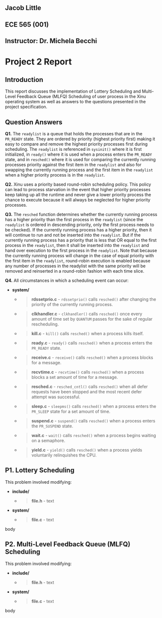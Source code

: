 ## Jacob Little

## ECE 565 (001)

## Instructor: Dr. Michela Becchi

# Project 2 Report

## Introduction

This report discusses the implementation of Lottery Scheduling and Multi-Level Feedback Queue (MLFQ) Scheduling of user process in the Xinu operating system as well as answers to the questions presented in the project specification.

## Question Answers

**Q1.** The `readylist` is a queue that holds the processes that are in the `PR_READY` state. They are ordered by priority (highest priority first) making it easy to compare and remove the highest priority processes first during scheduling. The `readylist` is referenced in `sysinit()` where it is first initialized, in `ready()` where it is used when a process enters the `PR_READY` state, and in `resched()` where it is used for comparing the currently running processes priority against the first item in the `readylist` and also for swapping the currently running process and the first item in the `readylist` when a higher priority process is in the `readylist`.

**Q2.** Xinu uses a priority based round-robin scheduling policy. This policy can lead to process starvation in the event that higher priority processes keep taking up all the runtime and never give a lower priority process the chance to execute because it will always be neglected for higher priority processes.

**Q3.** The `resched` function determines whether the currently running process has a higher priority than the first process in the `readylist` (since the `readylist` is ordered in descending priority, only the first process needs to be checked). If the currently running process has a higher priority, then it will continue to run and not be inserted into the `readylist`. But if the currently running process has a priority that is less that OR equal to the first process in the `readylist`, then it shall be inserted into the `readylist` and hand over execution to the first process in the `readylist`. Note that because the currently running process will change in the case of equal priority with the first item in the `readylist`, round-robin execution is enabled because any number of processes in the readylist with the same priority will be removed and reinserted in a round-robin fashion with each time slice.

**Q4.** All circumstances in which a scheduling event can occur:

- **system/**
  - > **rdssetprio.c** - `rdssetprio()` calls `resched()` after changing the priority of the currently running process.
  - > **clkhandler.c** - `clkhandler()` calls `resched()` once every amount of time set by `QUANTUM` passes for the sake of regular rescheduling.
  - > **kill.c** - `kill()` calls `resched()` when a process kills itself.
  - > **ready.c** - `ready()` calls `resched()` when a process enters the `PR_READY` state.
  - > **receive.c** - `receive()` calls `resched()` when a process blocks for a message.
  - > **recvtime.c** - `recvtime()` calls `resched()` when a process blocks a set amount of time for a message.
  - > **resched.c** - `resched_cntl()` calls `resched()` when all defer requests have been stopped and the most recent defer attempt was successful.
  - > **sleep.c** - `sleepms()` calls `resched()` when a process enters the `PR_SLEEP` state for a set amount of time.
  - > **suspend.c** - `suspend()` calls `resched()` when a process enters the `PR_SUSPEND` state.
  - > **wait.c** - `wait()` calls `resched()` when a process begins waiting on a semaphore.
  - > **yield.c** - `yield()` calls `resched()` when a process yields voluntarily relinquishes the CPU.

## P1. Lottery Scheduling

This problem involved modifying:

- **include/**
    - > **file.h** - text
- **system/**
    - > **file.c** - text

body

## P2. Multi-Level Feedback Queue (MLFQ) Scheduling

This problem involved modifying:

- **include/**
    - > **file.h** - text
- **system/**
    - > **file.c** - text

body